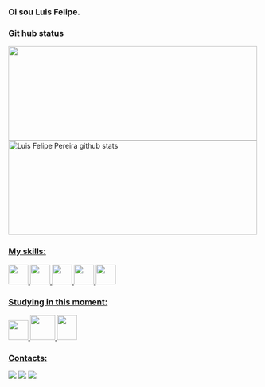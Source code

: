 ### Oi sou Luis Felipe.

### Git hub status

<div aling="center">
<a href="https://github.com/lyuisilumi">
<img width="500px" height="190px" src="https://github-readme-stats.vercel.app/api/top-langs/?username=lyuisilumi&title_color=d11507&layout=compact&hide_border=true&theme=dark">
<img width="500px" height="190px" src="https://github-readme-stats.vercel.app/api?username=lyuisilumi&show_icons=true&count_private=true&title_color=d11507&hide_border=true&icon_color=d11507&theme=dark" alt="Luis Felipe Pereira github stats" /> 
  
### My skills:
<div>
  <img src="https://cdn.jsdelivr.net/gh/devicons/devicon/icons/c/c-original.svg" width="40" height="40"/>
  <img src="https://cdn.jsdelivr.net/gh/devicons/devicon/icons/html5/html5-original.svg" width="40" height="40"/>
  <img src="https://cdn.jsdelivr.net/gh/devicons/devicon/icons/css3/css3-original.svg" width="40" height="40"/>
  <img src="https://cdn.jsdelivr.net/gh/devicons/devicon/icons/javascript/javascript-original.svg" width="40" height="40"/>        
  <img src="https://cdn.jsdelivr.net/gh/devicons/devicon/icons/pycharm/pycharm-original.svg" width="40" height="40"/>
</div>

### Studying in this moment:
<div>
  <img src="https://cdn.jsdelivr.net/gh/devicons/devicon/icons/react/react-original.svg" width="40" height="40"/>
  <img src="https://cdn.jsdelivr.net/gh/devicons/devicon/icons/java/java-original-wordmark.svg" width="50" height="50"/>
  <img src="https://cdn.jsdelivr.net/gh/devicons/devicon/icons/nodejs/nodejs-original-wordmark.svg" width="40" height="50" />
</div>
    
### Contacts:

<div>
<a href="https://instagram.com/lyuis_ilumi" target="_blank"><img src="https://img.shields.io/badge/-Instagram-%23E4405F?style=for-the-badge&logo=instagram&logoColor=white" target="_blank"></a>
<a href = "mailto:luisfelipepereira2004@gmail.com"><img src="https://img.shields.io/badge/Gmail-D14836?style=for-the-badge&logo=gmail&logoColor=white" target="_blank"></a>
<a href="https://www.linkedin.com/in/luis-felipe-pereira-397585237" target="_blank"><img src="https://img.shields.io/badge/-LinkedIn-%230077B5?style=for-the-badge&logo=linkedin&logoColor=white" target="_blank"></a>   
</div>
